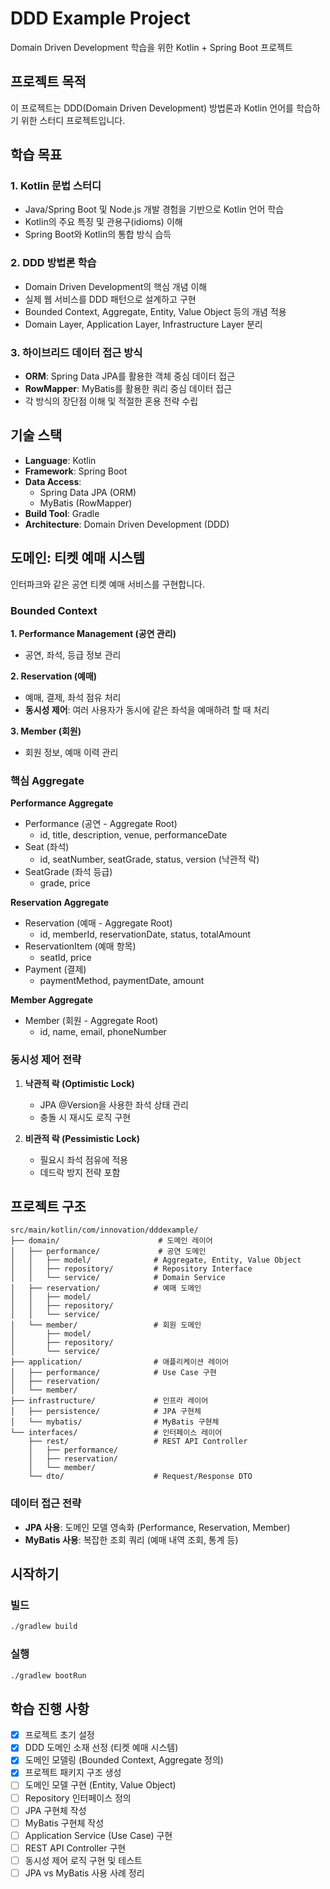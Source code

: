 # DDD Example Project

Domain Driven Development 학습을 위한 Kotlin + Spring Boot 프로젝트

## 프로젝트 목적

이 프로젝트는 DDD(Domain Driven Development) 방법론과 Kotlin 언어를 학습하기 위한 스터디 프로젝트입니다.

## 학습 목표

### 1. Kotlin 문법 스터디
- Java/Spring Boot 및 Node.js 개발 경험을 기반으로 Kotlin 언어 학습
- Kotlin의 주요 특징 및 관용구(idioms) 이해
- Spring Boot와 Kotlin의 통합 방식 습득

### 2. DDD 방법론 학습
- Domain Driven Development의 핵심 개념 이해
- 실제 웹 서비스를 DDD 패턴으로 설계하고 구현
- Bounded Context, Aggregate, Entity, Value Object 등의 개념 적용
- Domain Layer, Application Layer, Infrastructure Layer 분리

### 3. 하이브리드 데이터 접근 방식
- **ORM**: Spring Data JPA를 활용한 객체 중심 데이터 접근
- **RowMapper**: MyBatis를 활용한 쿼리 중심 데이터 접근
- 각 방식의 장단점 이해 및 적절한 혼용 전략 수립

## 기술 스택

- **Language**: Kotlin
- **Framework**: Spring Boot
- **Data Access**:
  - Spring Data JPA (ORM)
  - MyBatis (RowMapper)
- **Build Tool**: Gradle
- **Architecture**: Domain Driven Development (DDD)

## 도메인: 티켓 예매 시스템

인터파크와 같은 공연 티켓 예매 서비스를 구현합니다.

### Bounded Context

**1. Performance Management (공연 관리)**
- 공연, 좌석, 등급 정보 관리

**2. Reservation (예매)**
- 예매, 결제, 좌석 점유 처리
- **동시성 제어**: 여러 사용자가 동시에 같은 좌석을 예매하려 할 때 처리

**3. Member (회원)**
- 회원 정보, 예매 이력 관리

### 핵심 Aggregate

**Performance Aggregate**
- Performance (공연 - Aggregate Root)
  - id, title, description, venue, performanceDate
- Seat (좌석)
  - id, seatNumber, seatGrade, status, version (낙관적 락)
- SeatGrade (좌석 등급)
  - grade, price

**Reservation Aggregate**
- Reservation (예매 - Aggregate Root)
  - id, memberId, reservationDate, status, totalAmount
- ReservationItem (예매 항목)
  - seatId, price
- Payment (결제)
  - paymentMethod, paymentDate, amount

**Member Aggregate**
- Member (회원 - Aggregate Root)
  - id, name, email, phoneNumber

### 동시성 제어 전략

1. **낙관적 락 (Optimistic Lock)**
   - JPA @Version을 사용한 좌석 상태 관리
   - 충돌 시 재시도 로직 구현

2. **비관적 락 (Pessimistic Lock)**
   - 필요시 좌석 점유에 적용
   - 데드락 방지 전략 포함

## 프로젝트 구조

```
src/main/kotlin/com/innovation/dddexample/
├── domain/                      # 도메인 레이어
│   ├── performance/             # 공연 도메인
│   │   ├── model/              # Aggregate, Entity, Value Object
│   │   ├── repository/         # Repository Interface
│   │   └── service/            # Domain Service
│   ├── reservation/            # 예매 도메인
│   │   ├── model/
│   │   ├── repository/
│   │   └── service/
│   └── member/                 # 회원 도메인
│       ├── model/
│       ├── repository/
│       └── service/
├── application/                # 애플리케이션 레이어
│   ├── performance/            # Use Case 구현
│   ├── reservation/
│   └── member/
├── infrastructure/             # 인프라 레이어
│   ├── persistence/            # JPA 구현체
│   └── mybatis/                # MyBatis 구현체
└── interfaces/                 # 인터페이스 레이어
    ├── rest/                   # REST API Controller
    │   ├── performance/
    │   ├── reservation/
    │   └── member/
    └── dto/                    # Request/Response DTO
```

### 데이터 접근 전략

- **JPA 사용**: 도메인 모델 영속화 (Performance, Reservation, Member)
- **MyBatis 사용**: 복잡한 조회 쿼리 (예매 내역 조회, 통계 등)

## 시작하기

### 빌드
```bash
./gradlew build
```

### 실행
```bash
./gradlew bootRun
```

## 학습 진행 사항

- [x] 프로젝트 초기 설정
- [x] DDD 도메인 소재 선정 (티켓 예매 시스템)
- [x] 도메인 모델링 (Bounded Context, Aggregate 정의)
- [x] 프로젝트 패키지 구조 생성
- [ ] 도메인 모델 구현 (Entity, Value Object)
- [ ] Repository 인터페이스 정의
- [ ] JPA 구현체 작성
- [ ] MyBatis 구현체 작성
- [ ] Application Service (Use Case) 구현
- [ ] REST API Controller 구현
- [ ] 동시성 제어 로직 구현 및 테스트
- [ ] JPA vs MyBatis 사용 사례 정리
